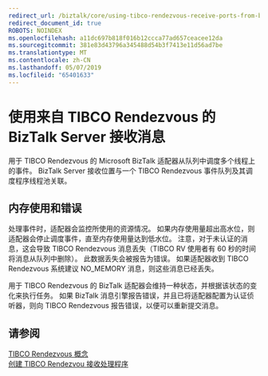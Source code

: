 ```yaml
---
redirect_url: /biztalk/core/using-tibco-rendezvous-receive-ports-from-biztalk-server/
redirect_document_id: true
ROBOTS: NOINDEX
ms.openlocfilehash: a11dc697b818f016b12ccca77ad657ceacee12da
ms.sourcegitcommit: 381e83d43796a345488d54b3f7413e11d56ad7be
ms.translationtype: MT
ms.contentlocale: zh-CN
ms.lasthandoff: 05/07/2019
ms.locfileid: "65401633"
---
```

# <a name="using-biztalk-server-from-tibco-rendezvous-to-receive-messages"></a>使用来自 TIBCO Rendezvous 的 BizTalk Server 接收消息
用于 TIBCO Rendezvous 的 Microsoft BizTalk 适配器从队列中调度多个线程上的事件。 BizTalk Server 接收位置与一个 TIBCO Rendezvous 事件队列及其调度程序线程池关联。  
  
## <a name="memory-use-and-errors"></a>内存使用和错误  
 处理事件时，适配器会监控所使用的资源情况。 如果内存使用量超出高水位，则适配器会停止调度事件，直至内存使用量达到低水位。 注意，对于未认证的消息，这会导致 TIBCO Rendezvous 消息丢失（TIBCO RV 使用者有 60 秒的时间将消息从队列中删除）。 此数据丢失会被报告为错误。 如果适配器收到 TIBCO Rendezvous 系统建议 NO_MEMORY 消息，则这些消息已经丢失。  
  
 用于 TIBCO Rendezvous 的 BizTalk 适配器会维持一种状态，并根据该状态的变化来执行任务。 如果 BizTalk 消息引擎报告错误，并且已将适配器配置为认证侦听器，则向 TIBCO Rendezvous 报告错误，以便可以重新提交消息。  
  
## <a name="see-also"></a>请参阅  
 [TIBCO Rendezvous 概念](../core/tibco-rendezvous-concepts.md)   
 [创建 TIBCO Rendezvou 接收处理程序](../core/creating-tibco-rendezvous-receive-handlers.md)
